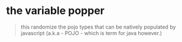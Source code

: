 # the variable popper

> this randomize the pojo types that can be natively populated by javascript (a.k.a - POJO - which is term for java however.)